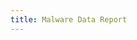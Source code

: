 ```yaml
---
title: Malware Data Report
---
```


<table id="malware" class="display" style="width:100%">
</table>

<script>
$(document).ready(function() {
    $('#malware').dataTable( {
        "ajax": {
            url: "{{ '/malware_results.json' | relative_url }}",
            dataSrc: ''
        },
        columns: [
            { data: 'name', title: 'Repo Name' },
            { data: 'owner_name', title: 'Owner Name' },
            { data: 'url',
              title: 'URL',
              render: function (data) { return '<a href="'+data+'">'+data+'</a>'; }
            },
            { data: 'description',
              title: 'Description',
              render: function (data, type) {
                return type === 'display' && data.length > 40 ? 
                                '<span title="'+data+'">'+data.substr(0,38)+'...</span>' : 
                                data;
                }
            },
            { data: 'created', title: 'Created' },
            { data: 'updated', title: 'Updated' },
            { data: 'watchers', title: 'Watchers' },
            { data: 'language', title: 'Language' },
            { data: 'topics',
              title: 'Topics',
              render: function (data, type) {
                return type === 'display' && data.length > 40 ? 
                                '<span title="'+data+'">'+data.substr(0,38)+'...</span>' : 
                                data;
                }
            },
            { data: 'forks', title: '# Forked' }
        ]
    } );
})
</script>
